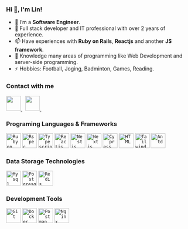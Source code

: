 ### Hi 👋, I'm Lin!

- 🔭 I’m a **Software Engineer**.
- 🌱 Full stack developer and IT professional with over 2 years of experience.
- 📫 Have experiences with **Ruby on Rails**, **Reactjs** and another **JS framework**.
- 🤔 Knowledge many areas of programming like Web Development and server-side programming. 
- ⚡ Hobbies: Football, Joging, Badminton, Games, Reading.

### Contact with me
<p align='left'>
<a href="https://www.linkedin.com/in/linh-l%C3%AA-b99170268/" target="_blank">
  <img height="40" src="https://cdn.jsdelivr.net/gh/devicons/devicon@latest/icons/linkedin/linkedin-original-wordmark.svg" />
</a> 
<a href="https://www.facebook.com/lingle98er/" target="_blank">
 <img height="40" src="https://cdn.jsdelivr.net/gh/devicons/devicon@latest/icons/facebook/facebook-original.svg" />
</a> 
</p>

### Programing Languages & Frameworks
<p>
<code><img height="40" src="https://cdn.jsdelivr.net/gh/devicons/devicon@latest/icons/rails/rails-plain-wordmark.svg" alt="Ruby on Rails" /></code>
<code><img height="40" src="https://cdn.jsdelivr.net/gh/devicons/devicon@latest/icons/rspec/rspec-original-wordmark.svg" alt="Rspec" /></code>
<code><img height="40" src="https://cdn.jsdelivr.net/gh/devicons/devicon@latest/icons/typescript/typescript-plain.svg" alt="Typescript" /></code>
<code><img height="40" src="https://cdn.jsdelivr.net/gh/devicons/devicon@latest/icons/react/react-original-wordmark.svg" alt="Reactjs" /></code>
<code><img height="40" src="https://cdn.jsdelivr.net/gh/devicons/devicon@latest/icons/nestjs/nestjs-original-wordmark.svg" alt="Nestjs" /></code>
<code><img height="40" src="https://cdn.jsdelivr.net/gh/devicons/devicon@latest/icons/nextjs/nextjs-original-wordmark.svg" alt="Nextjs" /></code>
<code><img height="40" src="https://cdn.jsdelivr.net/gh/devicons/devicon@latest/icons/cypressio/cypressio-original-wordmark.svg" alt="Cypress" /></code>
<code><img height="40" src="https://cdn.jsdelivr.net/gh/devicons/devicon@latest/icons/html5/html5-plain.svg" alt="HTML" /></code>
<code><img height="40" src="https://cdn.jsdelivr.net/gh/devicons/devicon@latest/icons/tailwindcss/tailwindcss-original.svg" alt="Tailwind" /></code>
<code><img height="40" src="https://cdn.jsdelivr.net/gh/devicons/devicon@latest/icons/antdesign/antdesign-original.svg" alt="Antd" /></code>
</p>

### Data Storage Technologies
<p>
<code><img height="40" src="https://cdn.jsdelivr.net/gh/devicons/devicon@latest/icons/mysql/mysql-original-wordmark.svg" alt="Mysql" /></code>
<code><img height="40" src="https://cdn.jsdelivr.net/gh/devicons/devicon@latest/icons/postgresql/postgresql-plain-wordmark.svg" alt="Postgresql" /></code>
<code><img height="40" src="https://cdn.jsdelivr.net/gh/devicons/devicon@latest/icons/redis/redis-plain-wordmark.svg" alt="Redis" /></code>
</p>

### Development Tools
<p>
<code><img height="40" src="https://cdn.jsdelivr.net/gh/devicons/devicon@latest/icons/git/git-original.svg" alt="Git" /></code>
<code><img height="40" src="https://cdn.jsdelivr.net/gh/devicons/devicon@latest/icons/docker/docker-original-wordmark.svg" alt="Docker" /></code>
<code><img height="40" src="https://cdn.jsdelivr.net/gh/devicons/devicon@latest/icons/postman/postman-original.svg" alt="Postman" /></code>
<code><img height="40" src="https://cdn.jsdelivr.net/gh/devicons/devicon@latest/icons/nginx/nginx-original.svg" alt="Nginx" /></code>
</p>
